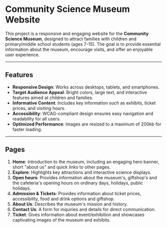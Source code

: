 # Community Science Museum Website

This project is a responsive and engaging website for the **Community Science Museum**, 
designed to attract families with children and primary/middle school students (ages 7-15). 
The goal is to provide essential information about the museum, encourage visits, and offer an enjoyable user experience.

---

## Features
- **Responsive Design**: Works across desktops, tablets, and smartphones.
- **Target Audience Appeal**: Bright colors, large text, and interactive features aimed at children and families.
- **Informative Content**: Includes key information such as exhibits, ticket prices, and visiting hours.
- **Accessibility**: WCAG-compliant design ensures easy navigation and readability for all users.
- **Optimized Performance**: Images are resized to a maximum of 200kb for faster loading.

---

## Pages
1. **Home**: Introduction to the museum, including an engaging hero banner, short "about us" and quick links to other pages.
2. **Explore**: Highlights key attractions and interactive science displays.
3. **Open hours**: Provides information about the museum's, giftshop's and the cafeteria's opening hours on ordinary days, holidays, public holidays.
4. **Admission & Tickets**: Provides information about ticket prices, accessibility, food and drink options and giftshop.
5. **About Us**: Describes the museum's mission and history.
6. **Contact Us**: A form for inquiries and details for direct communication.
7. **Ticket**: Gives information about event/exhibition and showcases captivating images of the museum and exhibits.
